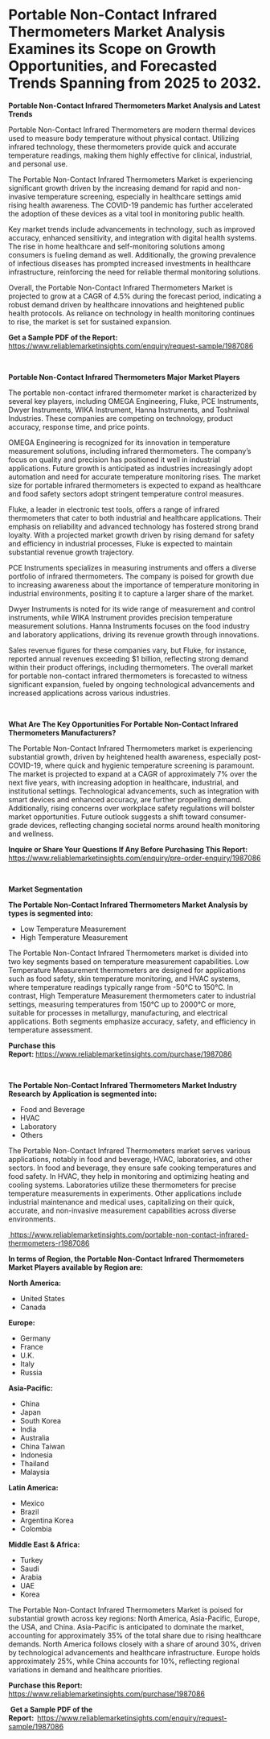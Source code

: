 <p><h1>Portable Non-Contact Infrared Thermometers Market Analysis Examines its Scope on Growth Opportunities, and Forecasted Trends Spanning from 2025 to 2032.</h1></p><p><strong>Portable Non-Contact Infrared Thermometers Market Analysis and Latest Trends</strong></p>
<p><p>Portable Non-Contact Infrared Thermometers are modern thermal devices used to measure body temperature without physical contact. Utilizing infrared technology, these thermometers provide quick and accurate temperature readings, making them highly effective for clinical, industrial, and personal use.</p><p>The Portable Non-Contact Infrared Thermometers Market is experiencing significant growth driven by the increasing demand for rapid and non-invasive temperature screening, especially in healthcare settings amid rising health awareness. The COVID-19 pandemic has further accelerated the adoption of these devices as a vital tool in monitoring public health.</p><p>Key market trends include advancements in technology, such as improved accuracy, enhanced sensitivity, and integration with digital health systems. The rise in home healthcare and self-monitoring solutions among consumers is fueling demand as well. Additionally, the growing prevalence of infectious diseases has prompted increased investments in healthcare infrastructure, reinforcing the need for reliable thermal monitoring solutions.</p><p>Overall, the Portable Non-Contact Infrared Thermometers Market is projected to grow at a CAGR of 4.5% during the forecast period, indicating a robust demand driven by healthcare innovations and heightened public health protocols. As reliance on technology in health monitoring continues to rise, the market is set for sustained expansion.</p></p>
<p><strong>Get a Sample PDF of the Report:&nbsp;</strong> <a href="https://www.reliablemarketinsights.com/enquiry/request-sample/1987086?utm_campaign=3260&utm_medium=2&utm_source=Github&utm_content=ia&utm_term=12042025&utm_id=portable-non-contact-infrared-thermometers">https://www.reliablemarketinsights.com/enquiry/request-sample/1987086</a></p>
<p>&nbsp;</p>
<p><strong>Portable Non-Contact Infrared Thermometers Major Market Players</strong></p>
<p><p>The portable non-contact infrared thermometer market is characterized by several key players, including OMEGA Engineering, Fluke, PCE Instruments, Dwyer Instruments, WIKA Instrument, Hanna Instruments, and Toshniwal Industries. These companies are competing on technology, product accuracy, response time, and price points.</p><p>OMEGA Engineering is recognized for its innovation in temperature measurement solutions, including infrared thermometers. The company’s focus on quality and precision has positioned it well in industrial applications. Future growth is anticipated as industries increasingly adopt automation and need for accurate temperature monitoring rises. The market size for portable infrared thermometers is expected to expand as healthcare and food safety sectors adopt stringent temperature control measures.</p><p>Fluke, a leader in electronic test tools, offers a range of infrared thermometers that cater to both industrial and healthcare applications. Their emphasis on reliability and advanced technology has fostered strong brand loyalty. With a projected market growth driven by rising demand for safety and efficiency in industrial processes, Fluke is expected to maintain substantial revenue growth trajectory.</p><p>PCE Instruments specializes in measuring instruments and offers a diverse portfolio of infrared thermometers. The company is poised for growth due to increasing awareness about the importance of temperature monitoring in industrial environments, positing it to capture a larger share of the market.</p><p>Dwyer Instruments is noted for its wide range of measurement and control instruments, while WIKA Instrument provides precision temperature measurement solutions. Hanna Instruments focuses on the food industry and laboratory applications, driving its revenue growth through innovations.</p><p>Sales revenue figures for these companies vary, but Fluke, for instance, reported annual revenues exceeding $1 billion, reflecting strong demand within their product offerings, including thermometers. The overall market for portable non-contact infrared thermometers is forecasted to witness significant expansion, fueled by ongoing technological advancements and increased applications across various industries.</p></p>
<p>&nbsp;</p>
<p><strong>What Are The Key Opportunities For Portable Non-Contact Infrared Thermometers Manufacturers?</strong></p>
<p><p>The Portable Non-Contact Infrared Thermometers market is experiencing substantial growth, driven by heightened health awareness, especially post-COVID-19, where quick and hygienic temperature screening is paramount. The market is projected to expand at a CAGR of approximately 7% over the next five years, with increasing adoption in healthcare, industrial, and institutional settings. Technological advancements, such as integration with smart devices and enhanced accuracy, are further propelling demand. Additionally, rising concerns over workplace safety regulations will bolster market opportunities. Future outlook suggests a shift toward consumer-grade devices, reflecting changing societal norms around health monitoring and wellness.</p></p>
<p><strong>Inquire or Share Your Questions If Any Before Purchasing This Report:</strong> <a href="https://www.reliablemarketinsights.com/enquiry/pre-order-enquiry/1987086?utm_campaign=3260&utm_medium=2&utm_source=Github&utm_content=ia&utm_term=12042025&utm_id=portable-non-contact-infrared-thermometers">https://www.reliablemarketinsights.com/enquiry/pre-order-enquiry/1987086</a></p>
<p>&nbsp;</p>
<p><strong>Market Segmentation</strong></p>
<p><strong>The Portable Non-Contact Infrared Thermometers Market Analysis by types is segmented into:</strong></p>
<p><ul><li>Low Temperature Measurement</li><li>High Temperature Measurement</li></ul></p>
<p><p>The Portable Non-Contact Infrared Thermometers market is divided into two key segments based on temperature measurement capabilities. Low Temperature Measurement thermometers are designed for applications such as food safety, skin temperature monitoring, and HVAC systems, where temperature readings typically range from -50°C to 150°C. In contrast, High Temperature Measurement thermometers cater to industrial settings, measuring temperatures from 150°C up to 2000°C or more, suitable for processes in metallurgy, manufacturing, and electrical applications. Both segments emphasize accuracy, safety, and efficiency in temperature assessment.</p></p>
<p><strong>Purchase this Report:&nbsp;</strong><a href="https://www.reliablemarketinsights.com/purchase/1987086?utm_campaign=3260&utm_medium=2&utm_source=Github&utm_content=ia&utm_term=12042025&utm_id=portable-non-contact-infrared-thermometers">https://www.reliablemarketinsights.com/purchase/1987086</a></p>
<p>&nbsp;</p>
<p><strong>The Portable Non-Contact Infrared Thermometers Market Industry Research by Application is segmented into:</strong></p>
<p><ul><li>Food and Beverage</li><li>HVAC</li><li>Laboratory</li><li>Others</li></ul></p>
<p><p>The Portable Non-Contact Infrared Thermometers market serves various applications, notably in food and beverage, HVAC, laboratories, and other sectors. In food and beverage, they ensure safe cooking temperatures and food safety. In HVAC, they help in monitoring and optimizing heating and cooling systems. Laboratories utilize these thermometers for precise temperature measurements in experiments. Other applications include industrial maintenance and medical uses, capitalizing on their quick, accurate, and non-invasive measurement capabilities across diverse environments.</p></p>
<p><a href="https://www.reliablemarketinsights.com/portable-non-contact-infrared-thermometers-r1987086?utm_campaign=3260&utm_medium=2&utm_source=Github&utm_content=ia&utm_term=12042025&utm_id=portable-non-contact-infrared-thermometers">&nbsp;https://www.reliablemarketinsights.com/portable-non-contact-infrared-thermometers-r1987086</a></p>
<p><strong>In terms of Region, the Portable Non-Contact Infrared Thermometers Market Players available by Region are:</strong></p>
<p>
    <p> <strong> North America: </strong>
        <ul>
            <li>United States</li>
            <li>Canada</li>
        </ul>
        </p> 
    <p> <strong> Europe: </strong>
        <ul>
            <li>Germany</li>
            <li>France</li>
            <li>U.K.</li>
            <li>Italy</li>
            <li>Russia</li>
        </ul>
        </p> 
    <p> <strong> Asia-Pacific: </strong>
        <ul>
            <li>China</li>
            <li>Japan</li>
            <li>South Korea</li>
            <li>India</li>
            <li>Australia</li>
            <li>China Taiwan</li>
            <li>Indonesia</li>
            <li>Thailand</li>
            <li>Malaysia</li>
        </ul>
        </p> 
    <p> <strong> Latin America: </strong>
        <ul>
            <li>Mexico</li>
            <li>Brazil</li>
            <li>Argentina Korea</li>
            <li>Colombia</li>
        </ul>
        </p> 
    <p> <strong> Middle East & Africa: </strong>
        <ul>
            <li>Turkey</li>
            <li>Saudi</li>
            <li>Arabia</li>
            <li>UAE</li>
            <li>Korea</li>
        </ul>
    </p>
    </p>
<p><p>The Portable Non-Contact Infrared Thermometers Market is poised for substantial growth across key regions: North America, Asia-Pacific, Europe, the USA, and China. Asia-Pacific is anticipated to dominate the market, accounting for approximately 35% of the total share due to rising healthcare demands. North America follows closely with a share of around 30%, driven by technological advancements and healthcare infrastructure. Europe holds approximately 25%, while China accounts for 10%, reflecting regional variations in demand and healthcare priorities.</p></p>
<p><strong>Purchase this Report: </strong><a href="https://www.reliablemarketinsights.com/purchase/1987086?utm_campaign=3260&utm_medium=2&utm_source=Github&utm_content=ia&utm_term=12042025&utm_id=portable-non-contact-infrared-thermometers">https://www.reliablemarketinsights.com/purchase/1987086</a></p>
<p>&nbsp;<strong>Get a Sample PDF of the Report:&nbsp;&nbsp;</strong><a href="https://www.reliablemarketinsights.com/enquiry/request-sample/1987086?utm_campaign=3260&utm_medium=2&utm_source=Github&utm_content=ia&utm_term=12042025&utm_id=portable-non-contact-infrared-thermometers">https://www.reliablemarketinsights.com/enquiry/request-sample/1987086</a></p>
<p><strong></strong></p>
<p><p></p><p></p><p></p></p>
